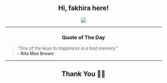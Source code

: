 <h2 align="center"> Hi, fakhira here!</h2>

<p align="center">
<a href="https://github.com/fakhiralkda" alt="github streak"><img src="https://dvst-streak.herokuapp.com/?user=fakhiralkda&theme=tokyonight&fire=DD472C"></a>
</p>

<hr>
<h3 align="center">Quote of The Day</h3>
<p align="center">
<blockquote>
<i>"One of the keys to happiness is a bad memory."</i>
<br>
<b>- Rita Mae Brown</b>
</blockquote>
</p>


<hr>
<h2 align="center">Thank You 🙏🏼</h2>
